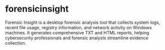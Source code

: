 # forensicinsight
Forensic Insight is a desktop forensic analysis tool that collects system logs, recent file usage, registry information, and network activity on Windows machines. It generates comprehensive TXT and  HTML reports, helping cybersecurity professionals and forensic analysts streamline evidence collection.
